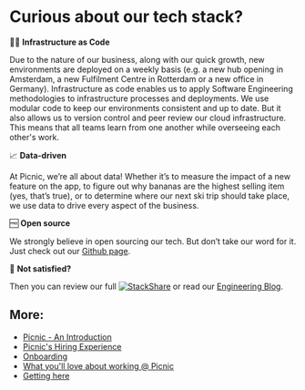# Curious about our tech stack?

👩‍💻 **Infrastructure as Code**

Due to the nature of our business, along with our quick growth, new environments are deployed on a weekly basis (e.g. a new hub opening in Amsterdam, a new Fulfilment Centre in Rotterdam or a new office in Germany). Infrastructure as code enables us to apply Software Engineering methodologies to infrastructure processes and deployments. We use modular code to keep our environments consistent and up to date. But it also allows us to version control and peer review our cloud infrastructure. This means that all teams learn from one another while overseeing each other's work.

📈 **Data-driven**

At Picnic, we’re all about data! Whether it’s to measure the impact of a new feature on the app, to figure out why bananas are the highest selling item (yes, that’s true), or to determine where our next ski trip should take place, we use data to drive every aspect of the business.

🆓 **Open source**

We strongly believe in open sourcing our tech. But don’t take our word for it. Just check out our [Github page](http://picnic.tech/).

🤔 **Not satisfied?**

Then you can review our full [![StackShare](https://img.shields.io/badge/tech-stack-0690fa.svg?style=flat)](https://stackshare.io/picnic-technologies) or read our [Engineering Blog](https://blog.picnic.nl/).

<a frameborder="0" data-theme="dark" data-layers="1,2,3,4" data-stack-embed="true" href="https://embed.stackshare.io/stacks/embed/f476a013007629b7f7c1f5aa216315"/></a>

<script async src="Resources/stackshare.js" charset="utf-8"></script>

## More:

- [Picnic - An Introduction](Intro.md)
- [Picnic's Hiring Experience](Hiring_Process.md)
- [Onboarding](onboarding.md)
- [What you'll love about working @ Picnic](What_love_Picnic.md)
- [Getting here](map.md)